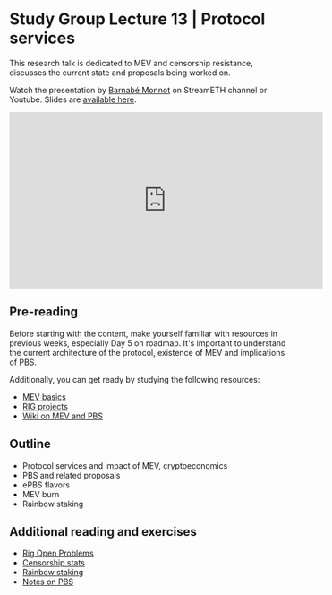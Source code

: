 # Study Group Lecture 13 | Protocol services

This research talk is dedicated to MEV and censorship resistance, discusses the current state and proposals being worked on. 

Watch the presentation by [Barnabé Monnot](https://twitter.com/barnabemonnot) on StreamETH channel or Youtube. Slides are [available here](https://github.com/eth-protocol-fellows/protocol-studies/blob/main/docs/eps/presentations/week8-research.pdf). 

<iframe width="560" height="315" src="https://www.youtube.com/embed/hhYTtQ-GU1s?si=569qf27XN7l4ZL1Q" title="YouTube video player" frameborder="0" allow="accelerometer; autoplay; clipboard-write; encrypted-media; gyroscope; picture-in-picture; web-share" referrerpolicy="strict-origin-when-cross-origin" allowfullscreen></iframe>

## Pre-reading

Before starting with the content, make yourself familiar with resources in previous weeks, especially Day 5 on roadmap. It's important to understand the current architecture of the protocol, existence of MEV and implications of PBS.

Additionally, you can get ready by studying the following resources:

- [MEV basics](https://ethereum.org/en/developers/docs/mev/)
- [RIG projects](https://rig.ethereum.org/)
- [Wiki on MEV and PBS](https://epf.wiki/#/wiki/research/PBS/pbs)

## Outline

- Protocol services and impact of MEV, cryptoeconomics
- PBS and related proposals 
- ePBS flavors
- MEV burn
- Rainbow staking 
   
## Additional reading and exercises 

- [Rig Open Problems](https://efdn.notion.site/RIG-Open-Problems-ROPs-c11382c213f949a4b89927ef4e962adf)
- [Censorship stats](https://dotpics.info/)
- [Rainbow staking](https://ethresear.ch/t/unbundling-staking-towards-rainbow-staking/)
- [Notes on PBS](https://barnabe.substack.com/p/pbs)